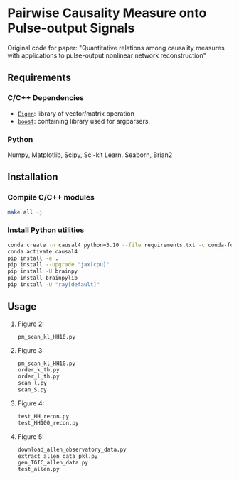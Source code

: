 # Pairwise Causality Measure onto Pulse-output Signals

Original code for paper: "Quantitative relations among causality measures with applications to pulse-output nonlinear network reconstruction"

## Requirements

### C/C++ Dependencies

- [`Eigen`](https://eigen.tuxfamily.org): library of vector/matrix operation
- [`boost`](http://www.boost.org/users/download/): containing library used for argparsers.

### Python

Numpy, Matplotlib, Scipy, Sci-kit Learn, Seaborn, Brian2

## Installation

### Compile C/C++ modules

```bash
make all -j
```

### Install Python utilities

```bash
conda create -n causal4 python=3.10 --file requirements.txt -c conda-forge
conda activate causal4
pip install -e .
pip install --upgrade "jax[cpu]"
pip install -U brainpy
pip install brainpylib
pip install -U "ray[default]"
```

## Usage

1. Figure 2:
    ```bash
    pm_scan_kl_HH10.py
    ```
2. Figure 3:
    ```bash
    pm_scan_kl_HH10.py
    order_k_th.py
    order_l_th.py
    scan_l.py
    scan_S.py
    ```
3. Figure 4:
    ```bash
    test_HH_recon.py
    test_HH100_recon.py
    ```
4. Figure 5:
    ```bash
    download_allen_observatory_data.py
    extract_allen_data_pkl.py
    gen_TGIC_allen_data.py
    test_allen.py
    ```